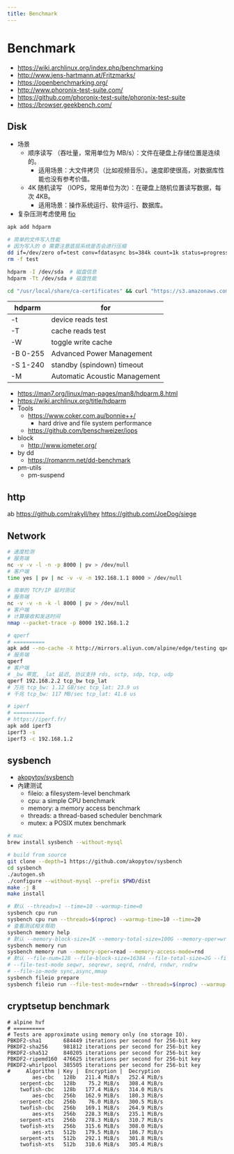 ```yaml
---
title: Benchmark
---
```


# Benchmark

- https://wiki.archlinux.org/index.php/benchmarking
- http://www.jens-hartmann.at/Fritzmarks/
- https://openbenchmarking.org/
- http://www.phoronix-test-suite.com/
- https://github.com/phoronix-test-suite/phoronix-test-suite
- https://browser.geekbench.com/

## Disk

- 场景
  - 顺序读写 （吞吐量，常用单位为 MB/s）：文件在硬盘上存储位置是连续的。
    - 适用场景：大文件拷贝（比如视频音乐）。速度即使很高，对数据库性能也没有参考价值。
  - 4K 随机读写 （IOPS，常用单位为次）：在硬盘上随机位置读写数据，每次 4KB。
    - 适用场景：操作系统运行、软件运行、数据库。
- 复杂压测考虑使用 [fio](#fio)

```bash
apk add hdparm

# 简单的文件写入性能
# 因为写入的 0 需要注意底层系统是否会进行压缩
dd if=/dev/zero of=test conv=fdatasync bs=384k count=1k status=progress
rm -f test

hdparm -I /dev/sda  # 磁盘信息
hdparm -Tt /dev/sda # 磁盘性能

cd "/usr/local/share/ca-certificates" && curl "https://s3.amazonaws.com/rds-downloads/rds-combined-ca-bundle.pem" | csplit -f "rds-" - '/-----BEGIN CERTIFICATE-----/' '{*}'
```

| hdparm   | for                           |
| -------- | ----------------------------- |
| -t       | device reads test             |
| -T       | cache reads test              |
| -W       | toggle write cache            |
| -B 0-255 | Advanced Power Management     |
| -S 1-240 | standby (spindown) timeout    |
| -M       | Automatic Acoustic Management |

- https://man7.org/linux/man-pages/man8/hdparm.8.html
- https://wiki.archlinux.org/title/hdparm
- Tools
  - https://www.coker.com.au/bonnie++/
    -  hard drive and file system performance
  - https://github.com/benschweizer/iops
- block
  - http://www.iometer.org/
- by dd
  - https://romanrm.net/dd-benchmark
- pm-utils
  - pm-suspend

## http

ab
https://github.com/rakyll/hey
https://github.com/JoeDog/siege

## Network

```bash
# 速度检测
# 服务端
nc -v -v -l -n -p 8000 | pv > /dev/null
# 客户端
time yes | pv | nc -v -v -n 192.168.1.1 8000 > /dev/null

# 简单的 TCP/IP 延时测试
# 服务端
nc -v -v -n -k -l 8000 | pv > /dev/null
# 客户端
# 计算接收和发送时间
nmap --packet-trace -p 8000 192.168.1.2

# qperf
# ==========
apk add --no-cache -X http://mirrors.aliyun.com/alpine/edge/testing qperf
# 服务端
qperf
# 客户端
# _bw 带宽, _lat 延迟, 协议支持 rds, sctp, sdp, tcp, udp
qperf 192.168.2.2 tcp_bw tcp_lat
# 万兆 tcp_bw: 1.12 GB/sec tcp_lat: 23.9 us
# 千兆 tcp_bw: 117 MB/sec tcp_lat: 41.6 us

# iperf
# ==========
# https://iperf.fr/
apk add iperf3
iperf3 -s
iperf3 -c 192.168.1.2
```

## sysbench

- [akopytov/sysbench](https://github.com/akopytov/sysbench)
- 內建测试
  - fileio: a filesystem-level benchmark
  - cpu: a simple CPU benchmark
  - memory: a memory access benchmark
  - threads: a thread-based scheduler benchmark
  - mutex: a POSIX mutex benchmark

```bash
# mac
brew install sysbench --without-mysql

# build from source
git clone --depth=1 https://github.com/akopytov/sysbench
cd sysbench
./autogen.sh
./configure --without-mysql --prefix $PWD/dist
make -j 8
make install

# 默认 --threads=1 --time=10 --warmup-time=0
sysbench cpu run
sysbench cpu run --threads=$(nproc) --warmup-time=10 --time=20
# 查看测试相关帮助
sysbench memory help
# 默认 --memory-block-size=1K --memory-total-size=100G --memory-oper=write --memory-access-mode=seq
sysbench memory run
sysbench memory run --memory-oper=read --memory-access-mode=rnd
# 默认 --file-num=128 --file-block-size=16384 --file-total-size=2G --file-io-mode=sync --file-rw-ratio=1.5
# --file-test-mode seqwr, seqrewr, seqrd, rndrd, rndwr, rndrw
# --file-io-mode sync,async,mmap
sysbench fileio prepare
sysbench fileio run --file-test-mode=rndwr --threads=$(nproc) --warmup-time=10 --time=20
```

## cryptsetup benchmark

```
# alpine hvf
# ==========
# Tests are approximate using memory only (no storage IO).
PBKDF2-sha1       684449 iterations per second for 256-bit key
PBKDF2-sha256     981812 iterations per second for 256-bit key
PBKDF2-sha512     840205 iterations per second for 256-bit key
PBKDF2-ripemd160  476625 iterations per second for 256-bit key
PBKDF2-whirlpool  385505 iterations per second for 256-bit key
#     Algorithm | Key |  Encryption |  Decryption
        aes-cbc   128b   211.4 MiB/s   252.4 MiB/s
    serpent-cbc   128b    75.2 MiB/s   308.4 MiB/s
    twofish-cbc   128b   177.4 MiB/s   314.0 MiB/s
        aes-cbc   256b   162.9 MiB/s   180.3 MiB/s
    serpent-cbc   256b    76.0 MiB/s   300.5 MiB/s
    twofish-cbc   256b   169.1 MiB/s   264.9 MiB/s
        aes-xts   256b   228.3 MiB/s   235.1 MiB/s
    serpent-xts   256b   278.3 MiB/s   310.7 MiB/s
    twofish-xts   256b   315.6 MiB/s   308.0 MiB/s
        aes-xts   512b   179.5 MiB/s   186.7 MiB/s
    serpent-xts   512b   292.1 MiB/s   301.8 MiB/s
    twofish-xts   512b   310.6 MiB/s   305.4 MiB/s
```
